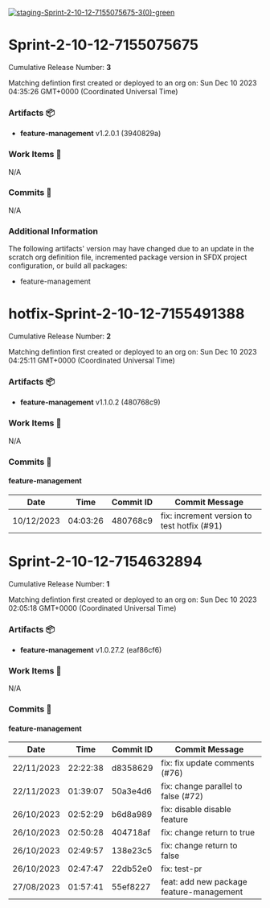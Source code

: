 [![staging-Sprint-2-10-12-7155075675-3(0)-green](https://img.shields.io/static/v1?label=staging&message=Sprint-2-10-12-7155075675-3(0)&color=green)](#18d937b50faffbba5ad0fa023ec5c18e768ad7c7) 
<a id=18d937b50faffbba5ad0fa023ec5c18e768ad7c7></a>
# Sprint-2-10-12-7155075675
 Cumulative Release Number: <b>3</b> 

Matching defintion first created or deployed to an org on: Sun Dec 10 2023 04:35:26 GMT+0000 (Coordinated Universal Time)
 ### Artifacts :package:
- **feature-management**     v1.2.0.1 (3940829a)

### Work Items :gem:
N/A

### Commits :book:
N/A

### Additional Information
The following artifacts' version may have changed due to an update in the scratch org definition file, incremented package version in SFDX project configuration, or build all packages:
  - feature-management

<a id=a29bd19575b0978418dbed1999c9f0e1339a43ea></a>
# hotfix-Sprint-2-10-12-7155491388
 Cumulative Release Number: <b>2</b> 

Matching defintion first created or deployed to an org on: Sun Dec 10 2023 04:25:11 GMT+0000 (Coordinated Universal Time)
 ### Artifacts :package:
- **feature-management**     v1.1.0.2 (480768c9)

### Work Items :gem:
N/A

### Commits :book:

#### feature-management
| Date       | Time     | Commit ID | Commit Message                              |
| ---------- | -------- | --------- | ------------------------------------------- |
| 10/12/2023 | 04:03:26 | 480768c9  | fix: increment version to test hotfix (#91) |

<a id=401b15183e6bf7bc765b10f5bfc169fb0c5be20c></a>
# Sprint-2-10-12-7154632894
 Cumulative Release Number: <b>1</b> 

Matching defintion first created or deployed to an org on: Sun Dec 10 2023 02:05:18 GMT+0000 (Coordinated Universal Time)
 ### Artifacts :package:
- **feature-management**     v1.0.27.2 (eaf86cf6)

### Work Items :gem:
N/A

### Commits :book:

#### feature-management
| Date       | Time     | Commit ID | Commit Message                           |
| ---------- | -------- | --------- | ---------------------------------------- |
| 22/11/2023 | 22:22:38 | d8358629  | fix: fix update comments (#76)           |
| 22/11/2023 | 01:39:07 | 50a3e4d6  | fix: change parallel to false (#72)      |
| 26/10/2023 | 02:52:29 | b6d8a989  | fix: disable disable feature             |
| 26/10/2023 | 02:50:28 | 404718af  | fix: change return to true               |
| 26/10/2023 | 02:49:57 | 138e23c5  | fix: change return to false              |
| 26/10/2023 | 02:47:47 | 22db52e0  | fix: test-pr                             |
| 27/08/2023 | 01:57:41 | 55ef8227  | feat: add new package feature-management |
